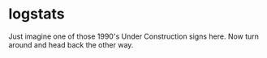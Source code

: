# logstats

Just imagine one of those 1990's Under Construction signs here. Now turn around and head back the other way.
